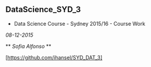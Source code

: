 ## DataScience_SYD_3
* Data Science Course - Sydney 2015/16 - Course Work

*08-12-2015*

** *Sofia Alfonso* **

[https://github.com/ihansel/SYD_DAT_3]